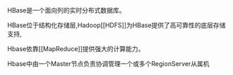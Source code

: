 HBase是一个面向列的实时分布式数据库。

HBase位于结构化存储层,Hadoop[[HDFS]]为HBase提供了高可靠性的底层存储支持,

Hbase依靠[[MapReduce]]提供强大的计算能力。

Hbase中由一个Master节点负责协调管理一个或多个RegionServer从属机
